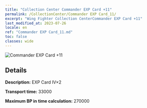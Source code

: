 ```yaml
---
title: "Collection Center Commander EXP Card +11"
permalink: /CollectionCenter/Commander EXP Card_11/
excerpt: "Wing Fighter Collection CenterCommander EXP Card +11"
last_modified_at: 2023-07-26
locale: en
ref: "Commander EXP Card_11.md"
toc: false
classes: wide
---
```



![Commander EXP Card +11](/images/cc/CC_Pilot_EXP_Card_6.png)

## Details

  **Description:** EXP Card IV×2

  **Transport time:** 33000

  **Maximum BP in time calculation:** 270000

